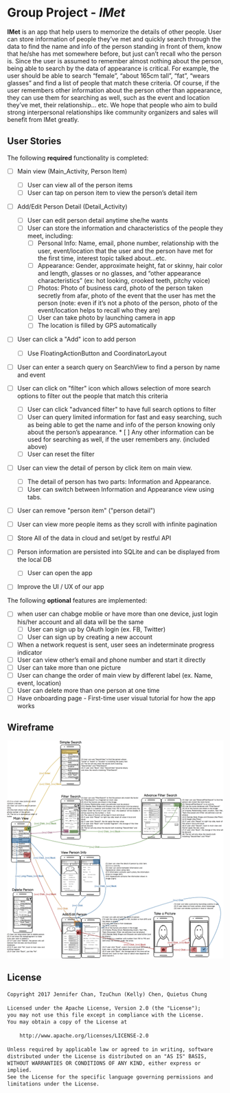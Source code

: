 # Group Project  - *IMet*

**IMet** is an app that help users to memorize the details of other people. User can store information of people they’ve met and quickly search through the data to find the name and info of the person standing in front of them, know that he/she has met somewhere before, but just can’t recall who the person is. Since the user is assumed to remember almost nothing about the person, being able to search by the data of appearance is critical. For example, the user should be able to search “female”, “about 165cm tall”, “fat”, “wears glasses” and find a list of people that match these criteria. Of course, if the user remembers other information about the person other than appearance, they can use them for searching as well, such as the event and location they’ve met, their relationship… etc. We hope that people who aim to build strong interpersonal relationships like community organizers and sales will benefit from IMet greatly. 


## User Stories

The following **required** functionality is completed:

* [ ] Main view (Main_Activity, Person Item)
  * [ ] User can view all of the person items
  * [ ] User can tap on person item to view the person’s detail item

* [ ] Add/Edit Person Detail (Detail_Activity)
  * [ ] User can edit person detail anytime she/he wants
  * [ ] User can store the information and characteristics of the people they meet, including:
    * [ ] Personal Info: Name, email, phone number, relationship with the user, event/location that the user and the person have met for the first time, interest topic talked about…etc.
    * [ ] Appearance: Gender, approximate height, fat or skinny, hair color and length, glasses or no glasses, and “other appearance characteristics” (ex: hot looking, crooked teeth, pitchy voice)
    * [ ] Photos: Photo of business card, photo of the person taken secretly from afar, photo of the event that the user has met the person (note: even if it’s not a photo of the person, photo of the event/location helps to recall who they are)
    * [ ] User can take photo by launching camera in app
    * [ ] The location is filled by GPS automatically

* [ ] User can click a "Add" icon to add person
  * [ ] Use FloatingActionButton  and CoordinatorLayout 

* [ ] User can enter a search query on SearchView to find a person by name and event
* [ ] User can click on "filter" icon which allows selection of more search options to filter out the people that match this criteria
  * [ ] User can click "advanced filter" to have full search options to filter
  * [ ] User can query limited information for fast and easy searching, such as being able to get the name and info of the person knowing only about the person’s appearance. * [ ] Any other information can be used for searching as well, if the user remembers any. (included above)
  * [ ] User can reset the filter

* [ ] User can view the detail of person by click item on main view.
  * [ ] The detail of person has two parts: Information and Appearance.
  * [ ] User can switch between Information and Appearance view using tabs.

* [ ] User can remove "person item" ("person detail")
* [ ] User can view more people items as they scroll with infinite pagination
* [ ] Store All of the data in cloud and set/get by restful API
* [ ] Person information are persisted into SQLite and can be displayed from the local DB
  * [ ] User can open the app
* [ ] Improve the UI / UX of our app


The following **optional** features are implemented:
* [ ] when user can chabge moblie or have more than one device, just login his/her account and all data will be the same
  * [ ] User can sign up by OAuth login (ex. FB, Twitter)
  * [ ] User can sign up by creating a new account
* [ ] When a network request is sent, user sees an indeterminate progress indicator
* [ ] User can view other’s email and phone number and start it directly
* [ ] User can take more than one picture
* [ ] User can change the order of main view by different label (ex. Name, event, location)
* [ ] User can delete more than one person at one time
* [ ] Have onboarding page - First-time user visual tutorial for how the app works

## Wireframe

<img src='IMetWireframe.png'/>


## License

    Copyright 2017 Jennifer Chan, TzuChun (Kelly) Chen, Quietus Chung

    Licensed under the Apache License, Version 2.0 (the "License");
    you may not use this file except in compliance with the License.
    You may obtain a copy of the License at

        http://www.apache.org/licenses/LICENSE-2.0

    Unless required by applicable law or agreed to in writing, software
    distributed under the License is distributed on an "AS IS" BASIS,
    WITHOUT WARRANTIES OR CONDITIONS OF ANY KIND, either express or implied.
    See the License for the specific language governing permissions and
    limitations under the License.
